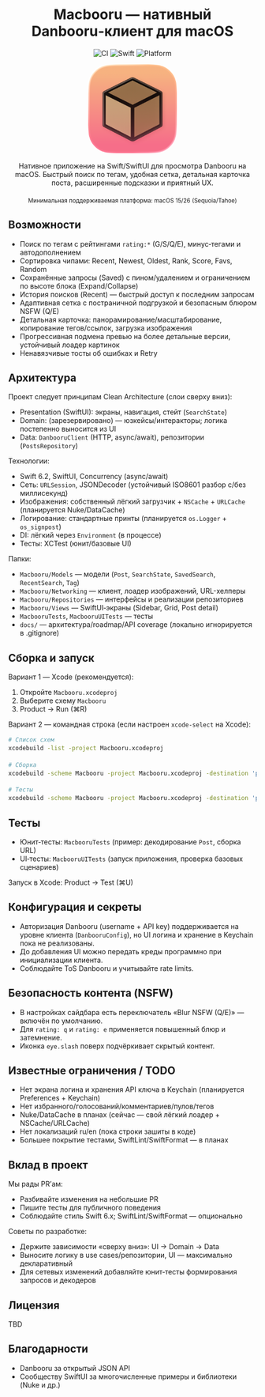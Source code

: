 <div align="center">

# Macbooru — нативный Danbooru‑клиент для macOS

![CI](https://github.com/MikoMikocchi/Macbooru/actions/workflows/ci.yml/badge.svg)
![Swift](https://img.shields.io/badge/Swift-6.2-orange?logo=swift)
![Platform](https://img.shields.io/badge/platform-macOS-black?logo=apple)

<img src="Macbooru/Assets.xcassets/MacbooruAppIcon-iOS-Default-1024x1024@1x.png" alt="Macbooru icon" width="180" height="180" style="border-radius:22%" />

Нативное приложение на Swift/SwiftUI для просмотра Danbooru на macOS. Быстрый поиск по тегам, удобная сетка, детальная карточка поста, расширенные подсказки и приятный UX.

<sub>Минимальная поддерживаемая платформа: macOS 15/26 (Sequoia/Tahoe)</sub>

</div>

## Возможности

- Поиск по тегам с рейтингами `rating:*` (G/S/Q/E), минус‑тегами и автодополнением
- Сортировка чипами: Recent, Newest, Oldest, Rank, Score, Favs, Random
- Сохранённые запросы (Saved) с пином/удалением и ограничением по высоте блока (Expand/Collapse)
- История поисков (Recent) — быстрый доступ к последним запросам
- Адаптивная сетка с постраничной подгрузкой и безопасным блюром NSFW (Q/E)
- Детальная карточка: панорамирование/масштабирование, копирование тегов/ссылок, загрузка изображения
- Прогрессивная подмена превью на более детальные версии, устойчивый лоадер картинок
- Ненавязчивые тосты об ошибках и Retry

## Архитектура

Проект следует принципам Clean Architecture (слои сверху вниз):

- Presentation (SwiftUI): экраны, навигация, стейт (`SearchState`)
- Domain: (зарезервировано) — юзкейсы/интеракторы; логика постепенно выносится из UI
- Data: `DanbooruClient` (HTTP, async/await), репозитории (`PostsRepository`)

Технологии:

- Swift 6.2, SwiftUI, Concurrency (async/await)
- Сеть: `URLSession`, JSONDecoder (устойчивый ISO8601 разбор с/без миллисекунд)
- Изображения: собственный лёгкий загрузчик + `NSCache` + `URLCache` (планируется Nuke/DataCache)
- Логирование: стандартные принты (планируется `os.Logger` + `os_signpost`)
- DI: лёгкий через `Environment` (в процессе)
- Тесты: XCTest (юнит/базовые UI)

Папки:

- `Macbooru/Models` — модели (`Post`, `SearchState`, `SavedSearch`, `RecentSearch`, `Tag`)
- `Macbooru/Networking` — клиент, лоадер изображений, URL-хелперы
- `Macbooru/Repositories` — интерфейсы и реализации репозиториев
- `Macbooru/Views` — SwiftUI‑экраны (Sidebar, Grid, Post detail)
- `MacbooruTests`, `MacbooruUITests` — тесты
- `docs/` — архитектура/roadmap/API coverage (локально игнорируется в .gitignore)

## Сборка и запуск

Вариант 1 — Xcode (рекомендуется):

1. Откройте `Macbooru.xcodeproj`
2. Выберите схему `Macbooru`
3. Product → Run (⌘R)

Вариант 2 — командная строка (если настроен `xcode-select` на Xcode):

```bash
# Список схем
xcodebuild -list -project Macbooru.xcodeproj

# Сборка
xcodebuild -scheme Macbooru -project Macbooru.xcodeproj -destination 'platform=macOS' build

# Тесты
xcodebuild -scheme Macbooru -project Macbooru.xcodeproj -destination 'platform=macOS' test
```

## Тесты

- Юнит‑тесты: `MacbooruTests` (пример: декодирование `Post`, сборка URL)
- UI‑тесты: `MacbooruUITests` (запуск приложения, проверка базовых сценариев)

Запуск в Xcode: Product → Test (⌘U)

## Конфигурация и секреты

- Авторизация Danbooru (username + API key) поддерживается на уровне клиента (`DanbooruConfig`),
  но UI логина и хранение в Keychain пока не реализованы.
- До добавления UI можно передать креды программно при инициализации клиента.
- Соблюдайте ToS Danbooru и учитывайте rate limits.

## Безопасность контента (NSFW)

- В настройках сайдбара есть переключатель «Blur NSFW (Q/E)» — включён по умолчанию.
- Для `rating: q` и `rating: e` применяется повышенный блюр и затемнение.
- Иконка `eye.slash` поверх подчёркивает скрытый контент.

## Известные ограничения / TODO

- Нет экрана логина и хранения API ключа в Keychain (планируется Preferences + Keychain)
- Нет избранного/голосований/комментариев/пулов/тегов
- Nuke/DataCache в планах (сейчас — свой лёгкий лоадер + NSCache/URLCache)
- Нет локализаций ru/en (пока строки зашиты в коде)
- Большее покрытие тестами, SwiftLint/SwiftFormat — в планах

## Вклад в проект

Мы рады PR’ам:

- Разбивайте изменения на небольшие PR
- Пишите тесты для публичного поведения
- Соблюдайте стиль Swift 6.x; SwiftLint/SwiftFormat — опционально

Советы по разработке:

- Держите зависимости «сверху вниз»: UI → Domain → Data
- Выносите логику в use cases/репозитории, UI — максимально декларативный
- Для сетевых изменений добавляйте юнит‑тесты формирования запросов и декодеров

## Лицензия

TBD

## Благодарности

- Danbooru за открытый JSON API
- Сообществу SwiftUI за многочисленные примеры и библиотеки (Nuke и др.)
